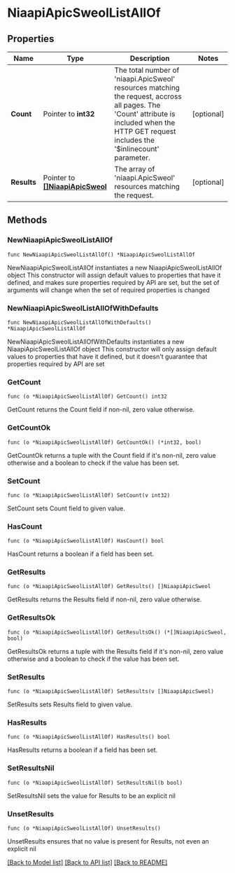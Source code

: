 # NiaapiApicSweolListAllOf

## Properties

Name | Type | Description | Notes
------------ | ------------- | ------------- | -------------
**Count** | Pointer to **int32** | The total number of &#39;niaapi.ApicSweol&#39; resources matching the request, accross all pages. The &#39;Count&#39; attribute is included when the HTTP GET request includes the &#39;$inlinecount&#39; parameter. | [optional] 
**Results** | Pointer to [**[]NiaapiApicSweol**](niaapi.ApicSweol.md) | The array of &#39;niaapi.ApicSweol&#39; resources matching the request. | [optional] 

## Methods

### NewNiaapiApicSweolListAllOf

`func NewNiaapiApicSweolListAllOf() *NiaapiApicSweolListAllOf`

NewNiaapiApicSweolListAllOf instantiates a new NiaapiApicSweolListAllOf object
This constructor will assign default values to properties that have it defined,
and makes sure properties required by API are set, but the set of arguments
will change when the set of required properties is changed

### NewNiaapiApicSweolListAllOfWithDefaults

`func NewNiaapiApicSweolListAllOfWithDefaults() *NiaapiApicSweolListAllOf`

NewNiaapiApicSweolListAllOfWithDefaults instantiates a new NiaapiApicSweolListAllOf object
This constructor will only assign default values to properties that have it defined,
but it doesn't guarantee that properties required by API are set

### GetCount

`func (o *NiaapiApicSweolListAllOf) GetCount() int32`

GetCount returns the Count field if non-nil, zero value otherwise.

### GetCountOk

`func (o *NiaapiApicSweolListAllOf) GetCountOk() (*int32, bool)`

GetCountOk returns a tuple with the Count field if it's non-nil, zero value otherwise
and a boolean to check if the value has been set.

### SetCount

`func (o *NiaapiApicSweolListAllOf) SetCount(v int32)`

SetCount sets Count field to given value.

### HasCount

`func (o *NiaapiApicSweolListAllOf) HasCount() bool`

HasCount returns a boolean if a field has been set.

### GetResults

`func (o *NiaapiApicSweolListAllOf) GetResults() []NiaapiApicSweol`

GetResults returns the Results field if non-nil, zero value otherwise.

### GetResultsOk

`func (o *NiaapiApicSweolListAllOf) GetResultsOk() (*[]NiaapiApicSweol, bool)`

GetResultsOk returns a tuple with the Results field if it's non-nil, zero value otherwise
and a boolean to check if the value has been set.

### SetResults

`func (o *NiaapiApicSweolListAllOf) SetResults(v []NiaapiApicSweol)`

SetResults sets Results field to given value.

### HasResults

`func (o *NiaapiApicSweolListAllOf) HasResults() bool`

HasResults returns a boolean if a field has been set.

### SetResultsNil

`func (o *NiaapiApicSweolListAllOf) SetResultsNil(b bool)`

 SetResultsNil sets the value for Results to be an explicit nil

### UnsetResults
`func (o *NiaapiApicSweolListAllOf) UnsetResults()`

UnsetResults ensures that no value is present for Results, not even an explicit nil

[[Back to Model list]](../README.md#documentation-for-models) [[Back to API list]](../README.md#documentation-for-api-endpoints) [[Back to README]](../README.md)


